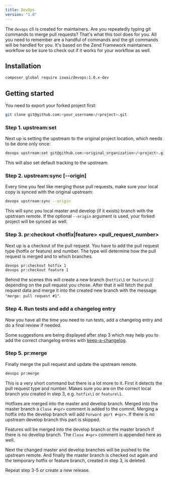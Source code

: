 ```yaml
---
title: DevOps
version: "1.0"
---
```


The `devops` cli is created for maintainers. Are you repeatedly typing git
commands to merge pull requests? That's what this tool does for you. All you
need to remember are a handful of commands and the git commands will be handled
for you. It's based on the Zend Framework maintainers workflow so be sure to
check out if it works for your workflow as well.

## Installation

```bash
composer global require iswai/devops:1.0.x-dev
```

## Getting started

You need to export your forked project first:

```bash
git clone git@github.com:<your_username>/<project>.git
```

### Step 1. upstream:set <uri>

Next up is setting the upstream to the original project location, which needs
to be done only once:

```bash
devops upstream:set git@github.com:<original_organization>/<project>.git
```

This will also set default tracking to the upstream.

### Step 2. upstream:sync [--origin]

Every time you feel like merging those pull requests, make sure your local
copy is synced with the original upstream:

```bash
devops upstream:sync --origin
```

This will sync you local master and develop (if it exists) branch with the
upstream remote. If the optional `--origin` argument is used, your forked
project will be synced as well.

### Step 3. pr:checkout <hotfix|feature> <pull_request_number>

Next up is a checkout of the pull request. You have to add the pull request
type (hotfix or feature) and number. The type will determine how the pull
request is merged and to which branches.

```bash
devops pr:checkout hotfix 1
devops pr:checkout feature 1
```

Behind the scenes this will create a new branch (`hotfix\1` or `feature\1`)
depending on the pull request you chose. After that it will fetch the pull
request data and merge it into the created new branch with the message:
`"merge: pull request #1"`.

### Step 4. Run tests and add a changelog entry

Now you have all the time you need to run tests, add a changelog entry and
do a final review if needed.

Some suggestions are being displayed after step 3 which may help you to add
the correct changelog entries with
[keep-a-changelog](https://github.com/phly/keep-a-changelog).

### Step 5. pr:merge

Finally merge the pull request and update the upstream remote.

```bash
devops pr:merge
```

This is a very short command but there is a lot more to it. First it detects
the pull request type and number. Makes sure you are on the correct local
branch you created in step 3, e.g. `hotfix\1` or `feature\1`.

Hotfixes are merged into the master and develop branch. Merged into the master
branch a `Close #<pr>` comment is added to the commit. Merging a hotfix into
the develop branch will add `Forward port #<pr>`. If there is no upstream
develop branch this part is skipped.

Features will be merged into the develop branch or the master branch if there
is no develop branch. The `Close #<pr>` comment is appended here as well.

Next the changed master and develop branches will be pushed to the upstream
remote. And finally the master branch is checked out again and the temporary
hotfix or feature branch, created in step 3, is deleted.

Repeat step 3-5 or create a new release.
